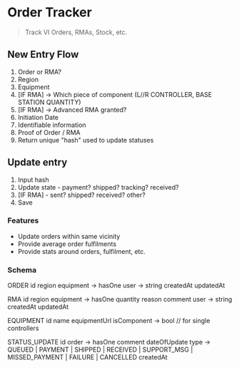 # Order Tracker

> Track VI Orders, RMAs, Stock, etc.

## New Entry Flow

1. Order or RMA?
2. Region
3. Equipment
4. [IF RMA] -> Which piece of component (L//R CONTROLLER, BASE STATION QUANTITY)
5. [IF RMA] -> Advanced RMA granted?
6. Initiation Date
7. Identifiable information
8. Proof of Order / RMA
9. Return unique "hash" used to update statuses

## Update entry

1. Input hash
2. Update state - payment? shipped? tracking? received?
3. [IF RMA] - sent? shipped? received? other?
4. Save

### Features

- Update orders within same vicinity
- Provide average order fulfilments
- Provide stats around orders, fulfilment, etc.

### Schema

ORDER
id
region
equipment -> hasOne
user -> string
createdAt
updatedAt

RMA
id
region
equipment -> hasOne
quantity
reason
comment
user -> string
createdAt
updatedAt

EQUIPMENT
id
name
equipmentUrl
isComponent -> bool // for single controllers

STATUS_UPDATE
id
order -> hasOne
comment
dateOfUpdate
type -> QUEUED | PAYMENT | SHIPPED | RECEIVED | SUPPORT_MSG | MISSED_PAYMENT | FAILURE | CANCELLED
createdAt
